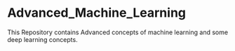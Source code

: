 # Advanced_Machine_Learning
This Repository contains Advanced concepts of machine learning and some deep learning concepts.
